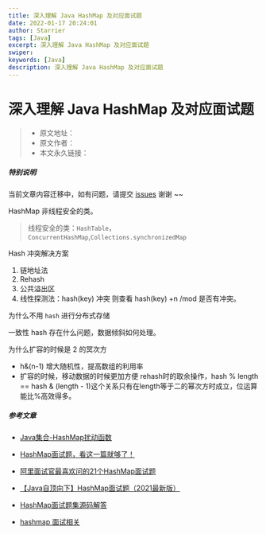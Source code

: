 ```yaml
---
title: 深入理解 Java HashMap 及对应面试题
date: 2022-01-17 20:24:01
author: Starrier
tags: [Java]
excerpt: 深入理解 Java HashMap 及对应面试题
swiper:
keywords: [Java]
description: 深入理解 Java HashMap 及对应面试题
---
```


# 深入理解 Java HashMap 及对应面试题

> * 原文地址：[]()
> * 原文作者：[]()
> * 本文永久链接：[]()

##### **特别说明**

当前文章内容迁移中，如有问题，请提交 [issues](https://github.com/Starrier/starrier.github.io/issues) 谢谢 ~~

HashMap 非线程安全的类。

> 线程安全的类：`HashTable`，`ConcurrentHashMap`,`Collections.synchronizedMap`

Hash 冲突解决方案

1. 链地址法
2. Rehash
3. 公共溢出区
4. 线性探测法：hash(key) 冲突 则查看 hash(key) +n /mod 是否有冲突。


为什么不用 `hash` 进行分布式存储


一致性 hash 存在什么问题，数据倾斜如何处理。

为什么扩容的时候是 2 的冥次方

- h&(n-1) 增大随机性，提高数组的利用率
- 扩容的时候，移动数据的时候更加方便 
  rehash时的取余操作，hash % length == hash & (length - 1)这个关系只有在length等于二的幂次方时成立，位运算能比%高效得多。


##### 参考文章

- [Java集合-HashMap扰动函数](https://blog.csdn.net/weixin_33748818/article/details/91994025)

- [HashMap面试题，看这一篇就够了！](https://juejin.cn/post/6844904013909983245#heading-26)

- [阿里面试官最喜欢问的21个HashMap面试题](https://www.bilibili.com/read/cv6114752)

- [【Java自顶向下】HashMap面试题（2021最新版）](https://blog.csdn.net/xt199711/article/details/113918057)

- [HashMap面试题集源码解答](https://zhuanlan.zhihu.com/p/388105370)

- [hashmap 面试相关](https://www.zhihu.com/column/c_1396819332995809280)
